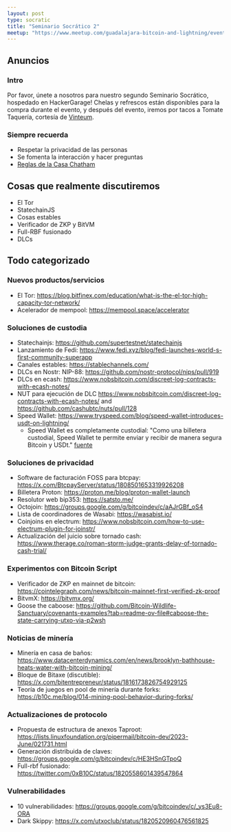 ```yaml
---
layout: post
type: socratic
title: "Seminario Socrático 2"
meetup: "https://www.meetup.com/guadalajara-bitcoin-and-lightning/events/302659363/"
---
```


## Anuncios
### Intro
Por favor, únete a nosotros para nuestro segundo Seminario Socrático, hospedado en HackerGarage! Chelas y refrescos están disponibles para la compra durante el evento, y después del evento, iremos por tacos a Tomate Taquería, cortesía de [Vinteum](https://vinteum.org/).

### Siempre recuerda
- Respetar la privacidad de las personas
- Se fomenta la interacción y hacer preguntas
- [Reglas de la Casa Chatham](https://www.chathamhouse.org/about-us/chatham-house-rule)


## Cosas que realmente discutiremos

- El Tor
- StatechainJS
- Cosas estables
- Verificador de ZKP y BitVM
- Full-RBF fusionado
- DLCs

## Todo categorizado
### Nuevos productos/servicios

- El Tor: https://blog.bitfinex.com/education/what-is-the-el-tor-high-capacity-tor-network/
- Acelerador de mempool: https://mempool.space/accelerator

### Soluciones de custodia

- Statechainjs: https://github.com/supertestnet/statechainjs
- Lanzamiento de Fedi: https://www.fedi.xyz/blog/fedi-launches-world-s-first-community-superapp
- Canales estables: https://stablechannels.com/
- DLCs en Nostr: NIP-88: https://github.com/nostr-protocol/nips/pull/919
- DLCs en ecash: https://www.nobsbitcoin.com/discreet-log-contracts-with-ecash-notes/
- NUT para ejecución de DLC https://www.nobsbitcoin.com/discreet-log-contracts-with-ecash-notes/ and https://github.com/cashubtc/nuts/pull/128
- Speed Wallet: https://www.tryspeed.com/blog/speed-wallet-introduces-usdt-on-lightning/
    - Speed Wallet es completamente custodial: "Como una billetera custodial, Speed Wallet te permite enviar y recibir de manera segura Bitcoin y USDt." [fuente](https://apps.apple.com/us/app/speed-bitcoin-wallet/id6462426281)

### Soluciones de privacidad

- Software de facturación FOSS para btcpay: https://x.com/BtcpayServer/status/1808501653319926208
- Billetera Proton: https://proton.me/blog/proton-wallet-launch
- Resolutor web bip353: https://satsto.me/
- Octojoin: https://groups.google.com/g/bitcoindev/c/aAJrGBf_oS4
- Lista de coordinadores de Wasabi: https://wasabist.io/
- Coinjoins en electrum: https://www.nobsbitcoin.com/how-to-use-electrum-plugin-for-joinstr/
- Actualización del juicio sobre tornado cash: https://www.therage.co/roman-storm-judge-grants-delay-of-tornado-cash-trial/

### Experimentos con Bitcoin Script

- Verificador de ZKP en mainnet de bitcoin: https://cointelegraph.com/news/bitcoin-mainnet-first-verified-zk-proof
- BitvmX: https://bitvmx.org/
- Goose the caboose: https://github.com/Bitcoin-Wildlife-Sanctuary/covenants-examples?tab=readme-ov-file#caboose-the-state-carrying-utxo-via-p2wsh

### Noticias de minería

- Minería en casa de baños: https://www.datacenterdynamics.com/en/news/brooklyn-bathhouse-heats-water-with-bitcoin-mining/
- Bloque de Bitaxe (discutible): https://x.com/bitentrepreneur/status/1816173826754929125
- Teoría de juegos en pool de minería durante forks: https://b10c.me/blog/014-mining-pool-behavior-during-forks/

### Actualizaciones de protocolo

- Propuesta de estructura de anexos Taproot: https://lists.linuxfoundation.org/pipermail/bitcoin-dev/2023-June/021731.html
- Generación distribuida de claves: https://groups.google.com/g/bitcoindev/c/HE3HSnGTpoQ
- Full-rbf fusionado: https://twitter.com/0xB10C/status/1820558601439547864

### Vulnerabilidades

- 10 vulnerabilidades: https://groups.google.com/g/bitcoindev/c/_ys3Eu8-ORA
- Dark Skippy: https://x.com/utxoclub/status/1820520960476561825
